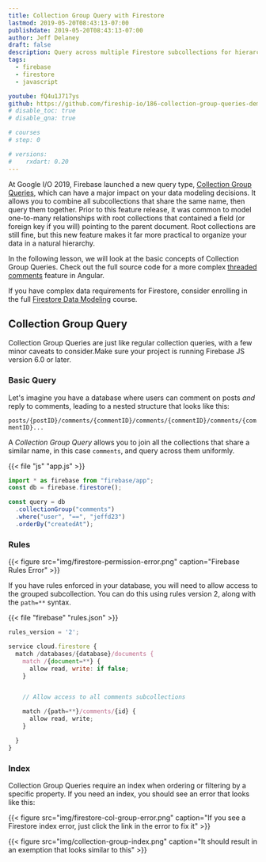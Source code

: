 ```yaml
---
title: Collection Group Query with Firestore
lastmod: 2019-05-20T08:43:13-07:00
publishdate: 2019-05-20T08:43:13-07:00
author: Jeff Delaney
draft: false
description: Query across multiple Firestore subcollections for hierarchical data structures, like threaded comments.
tags:
  - firebase
  - firestore
  - javascript

youtube: fQ4u1J717ys
github: https://github.com/fireship-io/186-collection-group-queries-demo
# disable_toc: true
# disable_qna: true

# courses
# step: 0

# versions:
#    rxdart: 0.20
---
```


At Google I/O 2019, Firebase launched a new query type, [Collection Group Queries](https://firebase.google.com/docs/firestore/query-data/queries#collection-group-query), which can have a major impact on your data modeling decisions. It allows you to combine all subcollections that share the same name, then query them together. Prior to this feature release, it was common to model one-to-many relationships with root collections that contained a field (or foreign key if you will) pointing to the parent document. Root collections are still fine, but this new feature makes it far more practical to organize your data in a natural hierarchy.

In the following lesson, we will look at the basic concepts of Collection Group Queries. Check out the full source code for a more complex [threaded comments](https://github.com/fireship-io/186-collection-group-queries-demo) feature in Angular.

If you have complex data requirements for Firestore, consider enrolling in the full [Firestore Data Modeling](/courses/firestore-data-modeling/) course.

## Collection Group Query

Collection Group Queries are just like regular collection queries, with a few minor caveats to consider.Make sure your project is running Firebase JS version 6.0 or later.

### Basic Query

Let's imagine you have a database where users can comment on posts _and_ reply to comments, leading to a nested structure that looks like this:

`posts/{postID}/comments/{commentID}/comments/{commentID}/comments/{commentID}...`

A _Collection Group Query_ allows you to join all the collections that share a similar name, in this case `comments`, and query across them uniformly.

{{< file "js" "app.js" >}}

```js
import * as firebase from "firebase/app";
const db = firebase.firestore();

const query = db
  .collectionGroup("comments")
  .where("user", "==", "jeffd23")
  .orderBy("createdAt");
```

### Rules

{{< figure  src="img/firestore-permission-error.png" caption="Firebase Rules Error" >}}

If you have rules enforced in your database, you will need to allow access to the grouped subcollection. You can do this using rules version 2, along with the `path=**` syntax.

{{< file "firebase" "rules.json" >}}

```js
rules_version = '2';

service cloud.firestore {
  match /databases/{database}/documents {
    match /{document=**} {
      allow read, write: if false;
    }


    // Allow access to all comments subcollections

    match /{path=**}/comments/{id} {
      allow read, write;
    }

  }
}
```

### Index

Collection Group Queries require an index when ordering or filtering by a specific property. If you need an index, you should see an error that looks like this:

{{< figure  src="img/firestore-col-group-error.png" caption="If you see a Firestore index error, just click the link in the error to fix it" >}}

{{< figure  src="img/collection-group-index.png" caption="It should result in an exemption that looks similar to this" >}}
